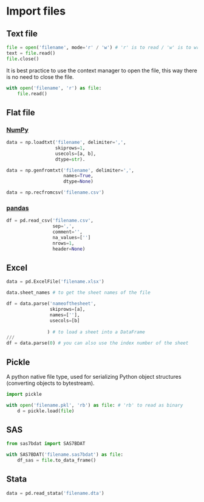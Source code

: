# Import files

## Text file
```python
file = open('filename', mode='r' / 'w') # 'r' is to read / 'w' is to write
text = file.read()
file.close()
```
It is best practice to use the context manager to open the file, this way there is no need to close the file.

```python
with open('filename', 'r') as file:
    file.read()
```

## Flat file
### [NumPy](inkdrop://note/I-4nbwyon)
```python
data = np.loadtxt('filename', delimiter=',',
                  skiprows=1, 
                  usecols=[a, b],
                  dtype=str).
```
```python
data = np.genfromtxt('filename', delimiter=',',
                     names=True,
                     dtype=None)
```
```python
data = np.recfromcsv('filename.csv')
```

### [pandas](inkdrop://note/fPNX08JlK)
```python
df = pd.read_csv('filename.csv',
                 sep=',',
                 comment='',
                 na_values=['']
                 nrows=1,
                 header=None)
```

## Excel
```python
data = pd.ExcelFile('filename.xlsx')

data.sheet_names # to get the sheet names of the file

df = data.parse('nameofthesheet',
                skiprows=[a],
                names=[''],
                usecols=[b]
               
               ) # to load a sheet into a DataFrame
///
df = data.parse(0) # you can also use the index number of the sheet
```

## Pickle
A python native file type, used for serializing Python object structures (converting objects to bytestream).
```python
import pickle

with open('filename.pkl', 'rb') as file: # 'rb' to read as binary 
    d = pickle.load(file)
```
## SAS
```python
from sas7bdat import SAS7BDAT

with SAS7BDAT('filename.sas7bdat') as file:
    df_sas = file.to_data_frame()
```

## Stata
```python
data = pd.read_stata('filename.dta')
```
